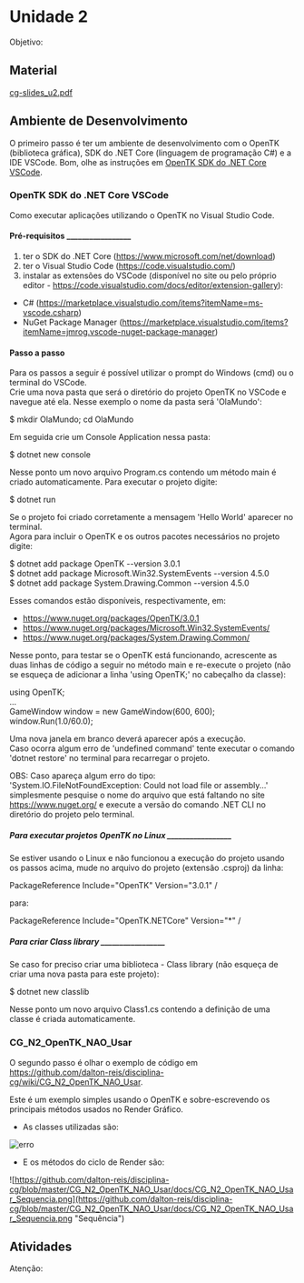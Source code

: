 [Atividade1A]:
[Atividade1B]:

# Unidade 2  

Objetivo:  

## Material  

[cg-slides_u2.pdf](./cg-slides_u2.pdf "cg-slides_u2.pdf")  

## Ambiente de Desenvolvimento  

O primeiro passo é ter um ambiente de desenvolvimento com o OpenTK (biblioteca gráfica), SDK do .NET Core (linguagem de programação C#) e a IDE VSCode. Bom, olhe as instruções em [OpenTK SDK do .NET Core VSCode](opentk-sdk-do-net-core-vscode).  

### OpenTK SDK do .NET Core VSCode

Como executar aplicações utilizando o OpenTK no Visual Studio Code.  

#### Pré-requisitos _________________  

1) ter o SDK do .NET Core (<https://www.microsoft.com/net/download>)  
2) ter o Visual Studio Code (<https://code.visualstudio.com/>)  
3) instalar as extensões do VSCode (disponível no site ou pelo próprio editor - <https://code.visualstudio.com/docs/editor/extension-gallery>):  

- C# (<https://marketplace.visualstudio.com/items?itemName=ms-vscode.csharp>)  
- NuGet Package Manager (<https://marketplace.visualstudio.com/items?itemName=jmrog.vscode-nuget-package-manager>)  

#### Passo a passo

Para os passos a seguir é possível utilizar o prompt do Windows (cmd) ou o terminal do VSCode.  
Crie uma nova pasta que será o diretório do projeto OpenTK no VSCode e navegue até ela. Nesse exemplo o nome da pasta será 'OlaMundo':  

  $ mkdir OlaMundo; cd OlaMundo  

Em seguida crie um Console Application nessa pasta:  

 $ dotnet new console  

Nesse ponto um novo arquivo Program.cs contendo um método main é criado automaticamente. Para executar o projeto digite:  

  $ dotnet run  

Se o projeto foi criado corretamente a mensagem 'Hello World' aparecer no terminal.  
Agora para incluir o OpenTK e os outros pacotes necessários no projeto digite:  

  $ dotnet add package OpenTK --version 3.0.1  
  $ dotnet add package Microsoft.Win32.SystemEvents --version 4.5.0  
  $ dotnet add package System.Drawing.Common --version 4.5.0  

Esses comandos estão disponíveis, respectivamente, em:  

- <https://www.nuget.org/packages/OpenTK/3.0.1>  
- <https://www.nuget.org/packages/Microsoft.Win32.SystemEvents/>  
- <https://www.nuget.org/packages/System.Drawing.Common/>  

Nesse ponto, para testar se o OpenTK está funcionando, acrescente as duas linhas de código a seguir no método main e re-execute o projeto (não se esqueça de adicionar a linha 'using OpenTK;' no cabeçalho da classe):  

  using OpenTK;  
  ...  
  GameWindow window = new GameWindow(600, 600);  
  window.Run(1.0/60.0);  

Uma nova janela em branco deverá aparecer após a execução.  
Caso ocorra algum erro de 'undefined command' tente executar o comando 'dotnet restore' no terminal para recarregar o projeto.  

OBS: Caso apareça algum erro do tipo:  
  'System.IO.FileNotFoundException: Could not load file or assembly...'  
simplesmente pesquise o nome do arquivo que está faltando no site <https://www.nuget.org/> e execute a versão do comando .NET CLI no diretório do projeto pelo terminal.  

##### Para executar projetos OpenTK no Linux _________________  

Se estiver usando o Linux e não funcionou a execução do projeto usando os passos acima, mude no arquivo do projeto (extensão .csproj) da linha:  

  PackageReference Include="OpenTK" Version="3.0.1" /  

para:  

  PackageReference Include="OpenTK.NETCore" Version="*" /  

##### Para criar Class library _________________  

Se caso for preciso criar uma biblioteca - Class library (não esqueça de criar uma nova pasta para este projeto):  

  $ dotnet new classlib  

Nesse ponto um novo arquivo Class1.cs contendo a definição de uma classe é criada automaticamente.  

### CG_N2_OpenTK_NAO_Usar

O segundo passo é olhar o exemplo de código em <https://github.com/dalton-reis/disciplina-cg/wiki/CG_N2_OpenTK_NAO_Usar>.

Este é um exemplo simples usando o OpenTK e sobre-escrevendo os principais métodos usados no Render Gráfico.  

- As classes utilizadas são:  
  
![[erro](https://github.com/dalton-reis/disciplina-cg/blob/master/CG_N2_OpenTK_NAO_Usar/docs/CG_N2_OpenTK_NAO_Usar_Classes.png)](https://github.com/dalton-reis/disciplina-cg/blob/master/CG_N2_OpenTK_NAO_Usar/docs/CG_N2_OpenTK_NAO_Usar_Classes.png "Classes")

- E os métodos do ciclo de Render são:  

![https://github.com/dalton-reis/disciplina-cg/blob/master/CG_N2_OpenTK_NAO_Usar/docs/CG_N2_OpenTK_NAO_Usar_Sequencia.png](https://github.com/dalton-reis/disciplina-cg/blob/master/CG_N2_OpenTK_NAO_Usar/docs/CG_N2_OpenTK_NAO_Usar_Sequencia.png "Sequência")

## Atividades  

Atenção:  
